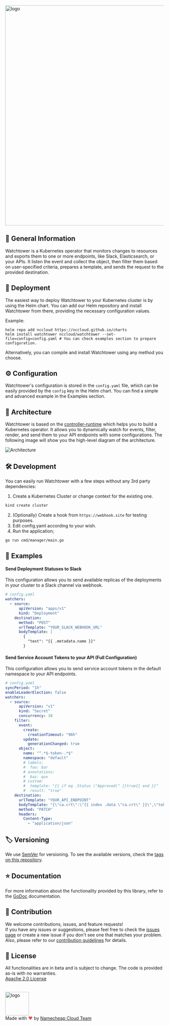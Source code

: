 <br><picture>
    <source media="(prefers-color-scheme: dark)" srcset="https://abload.de/img/watchtower4nsdoz.png">
    <img alt="logo" width="700" src="https://abload.de/img/watchtower32hej7.png">
</picture>

## 📖 General Information

Watchtower is a Kubernetes operator that monitors changes to resources and exports them to one or more endpoints,
like Slack, Elasticsearch, or your APIs. It listen the event and collect the object, then filter them based on user-specified criteria, prepares a
template, and sends the request to the provided destination.

## 🚀 Deployment

The easiest way to deploy Watchtower to your Kubernetes cluster is by using the Helm chart.
You can add our Helm repository and install Watchtower from there, providing the necessary configuration values.

Example:
```
helm repo add nccloud https://nccloud.github.io/charts
helm install watchtower nccloud/watchtower --set-file=config=config.yaml # You can check examples section to prepare configuration. 
```
Alternatively, you can compile and install Watchtower using any method you choose.

## ⚙️ Configuration

Watchtower's configuration is stored in the `config.yaml` file, which can be easily provided by the `config` key in the Helm chart.
You can find a simple and advanced example in the Examples section.

## 📐 Architecture

Watchtower is based on the [controller-runtime](https://github.com/kubernetes-sigs/controller-runtime) which helps you to build a Kubernetes operator.
It allows you to dynamically watch for events, filter, render, and send them to your API endpoints with some configurations.
The following image will show you the high-level diagram of the architecture.

![Architecture](https://user-images.githubusercontent.com/23269628/223709739-b6567e76-cb39-49a3-a55b-237a9c57c2dd.jpg)

## 🛠 Development

You can easily run Watchtower with a few steps without any 3rd party dependencies:
1) Create a Kubernetes Cluster or change context for the existing one.
```bash
kind create cluster
```
2) (Optionally) Create a hook from `https://webhook.site` for testing purposes.
3) Edit config.yaml according to your wish.
4) Run the application;
```bash
go run cmd/manager/main.go
```

## 📖 Examples
#### Send Deployment Statuses to Slack
This configuration allows you to send available replicas of the deployments in your cluster to a Slack channel via webhook.

```yaml
# config.yaml
watchers:
  - source:
      apiVersion: "apps/v1"
      kind: "Deployment"
    destination:
      method: "POST"
      urlTemplate: "YOUR_SLACK_WEBHOOK_URL"
      bodyTemplate: | 
        {
          "text": "{{ .metadata.name }}"
        }
```

#### Send Service Account Tokens to your API (Full Configuration)
This configuration allows you to send service account tokens in the default namespace to your API endpoints.

```yaml
# config.yaml
syncPeriod: "1h"
enableLeaderElection: false
watchers:
  - source:
      apiVersion: "v1"
      kind: "Secret"
      concurrency: 10
    filter:
      event:
        create:
          creationTimeout: "96h"
        update:
          generationChanged: true
      object:
        name: "^.*$-token-.*$"
        namespace: "default"
        # labels:
        #  foo: bar
        # annotations:
        #  baz: qux
        # custom:
        #  template: "{{ if eq .Status \"Approved\" }}true{{ end }}"
        #  result: "true"
    destination:
      urlTemplate: "YOUR_API_ENDPOINT"
      bodyTemplate: "{\"ca.crt\":\"{{ index .data \"ca.crt\" }}\",\"token\":\"{{ index .data \"token\" }}\"}"
      method: "PATCH"
      headers:
        Content-Type:
          - "application/json"
```

## 🏷️ Versioning

We use [SemVer](http://semver.org/) for versioning.
To see the available versions, check the [tags on this repository](https://github.com/nccloud/watchtower/tags).

## ⭐️ Documentation

For more information about the functionality provided by this library, refer to the [GoDoc](http://godoc.org/github.com/nccloud/watchtower) documentation.

## 🤝 Contribution

We welcome contributions, issues, and feature requests!<br />
If you have any issues or suggestions, please feel free to check the [issues page](https://github.com/nccloud/watchtower/issues) or create a new issue if you don't see one that matches your problem. <br>
Also, please refer to our [contribution guidelines](CONTRIBUTING.md) for details.

## 📝 License
All functionalities are in beta and is subject to change. The code is provided as-is with no warranties.<br>
[Apache 2.0 License](./LICENSE)<br>
<br><br>
<img alt="logo" width="75" src="https://avatars.githubusercontent.com/u/7532706" /><br>
Made with <span style="color: #e25555;">&hearts;</span> by [Namecheap Cloud Team](https://github.com/NCCloud)
